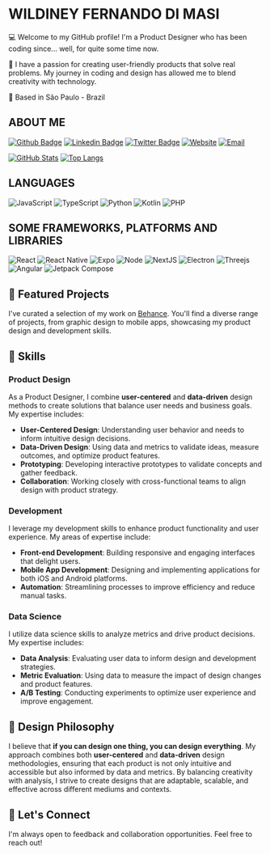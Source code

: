 # WILDINEY FERNANDO DI MASI

💻 Welcome to my GitHub profile! I'm a Product Designer who has been coding since... well, for quite some time now.

🚀 I have a passion for creating user-friendly products that solve real problems. My journey in coding and design has allowed me to blend creativity with technology.

🏡 Based in São Paulo - Brazil

## ABOUT ME

[![Github Badge](https://img.shields.io/badge/-Github-000?style=for-the-badge&logo=Github&logoColor=white&link=https://github.com/wildiney/)](https://github.com/wildiney/)
[![Linkedin Badge](https://img.shields.io/badge/-LinkedIn-blue?style=for-the-badge&logo=Linkedin&logoColor=white&link=https://www.linkedin.com/in/wildiney/)](https://www.linkedin.com/in/wildiney/)
[![Twitter Badge](https://img.shields.io/badge/Twitter-1DA1F2?style=for-the-badge&logo=twitter&logoColor=white)](https://twitter.com/wildiney)
[![Website](https://img.shields.io/badge/website-000000?style=for-the-badge&logo=About.me&logoColor=white)](https://www.wildiney.com)
[![Email](https://img.shields.io/badge/Gmail-D14836?style=for-the-badge&logo=gmail&logoColor=white)](mailto:wildiney@gmail.com)

[![GitHub Stats](https://github-readme-stats.vercel.app/api?username=wildiney&show_icons=true&hide_title=false&theme=github_dark&rank_icon=github&count_private=true&include_all_commits=true&random_timestamp=1234567890)](https://github.com/wildiney/)
[![Top Langs](https://github-readme-stats.vercel.app/api/top-langs/?username=wildiney&hide_title=false&hide=html,php,hack,ejs,batchfile&langs_count=10&layout=compact&theme=github_dark)](https://github.com/wildiney/)

## LANGUAGES

![JavaScript](https://img.shields.io/badge/javascript-%23323330.svg?style=for-the-badge&logo=javascript&logoColor=%23F7DF1E)
![TypeScript](https://img.shields.io/badge/typescript-%23007ACC.svg?style=for-the-badge&logo=typescript&logoColor=white)
![Python](https://img.shields.io/badge/python-3670A0?style=for-the-badge&logo=python&logoColor=ffdd54)
![Kotlin](https://img.shields.io/badge/kotlin-%237F52FF.svg?style=for-the-badge&logo=kotlin&logoColor=white)
![PHP](https://img.shields.io/badge/php-%23777BB4.svg?style=for-the-badge&logo=php&logoColor=white)

## SOME FRAMEWORKS, PLATFORMS AND LIBRARIES

![React](https://img.shields.io/badge/React-20232A?style=for-the-badge&logo=react&logoColor=61DAFB)
![React Native](https://img.shields.io/badge/react_native-%2320232a.svg?style=for-the-badge&logo=react&logoColor=%2361DAFB)
![Expo](https://img.shields.io/badge/expo-1C1E24?style=for-the-badge&logo=expo&logoColor=#D04A37)
![Node](https://img.shields.io/badge/Node.js-339933?style=for-the-badge&logo=nodedotjs&logoColor=white)
![NextJS](https://img.shields.io/badge/next.js-000000?style=for-the-badge&logo=nextdotjs&logoColor=white)
![Electron](https://img.shields.io/badge/Electron-2B2E3A?style=for-the-badge&logo=electron&logoColor=9FEAF9)
![Threejs](https://img.shields.io/badge/threejs-black?style=for-the-badge&logo=three.js&logoColor=white)
![Angular](https://img.shields.io/badge/angular-%23DD0031.svg?style=for-the-badge&logo=angular&logoColor=white)
![Jetpack Compose](https://img.shields.io/badge/Jetpack%20Compose-4285F4.svg?style=for-the-badge&logo=Jetpack-Compose&logoColor=white)

## 📁 Featured Projects

 I've curated a selection of my work on [Behance](https://www.behance.net/wildiney). You'll find a diverse range of projects, from graphic design to mobile apps, showcasing my product design and development skills.

## 🌟 Skills

### Product Design

As a Product Designer, I combine **user-centered** and **data-driven** design methods to create solutions that balance user needs and business goals. My expertise includes:

- **User-Centered Design**: Understanding user behavior and needs to inform intuitive design decisions.
- **Data-Driven Design**: Using data and metrics to validate ideas, measure outcomes, and optimize product features.
- **Prototyping**: Developing interactive prototypes to validate concepts and gather feedback.
- **Collaboration**: Working closely with cross-functional teams to align design with product strategy.

### Development

I leverage my development skills to enhance product functionality and user experience. My areas of expertise include:

- **Front-end Development**: Building responsive and engaging interfaces that delight users.
- **Mobile App Development**: Designing and implementing applications for both iOS and Android platforms.
- **Automation**: Streamlining processes to improve efficiency and reduce manual tasks.

### Data Science

I utilize data science skills to analyze metrics and drive product decisions. My expertise includes:

- **Data Analysis**: Evaluating user data to inform design and development strategies.
- **Metric Evaluation**: Using data to measure the impact of design changes and product features.
- **A/B Testing**: Conducting experiments to optimize user experience and improve engagement.

## 🎨 Design Philosophy

I believe that **if you can design one thing, you can design everything**. My approach combines both **user-centered** and **data-driven** design methodologies, ensuring that each product is not only intuitive and accessible but also informed by data and metrics. By balancing creativity with analysis, I strive to create designs that are adaptable, scalable, and effective across different mediums and contexts.

## 🤝 Let's Connect

I'm always open to feedback and collaboration opportunities. Feel free to reach out!
